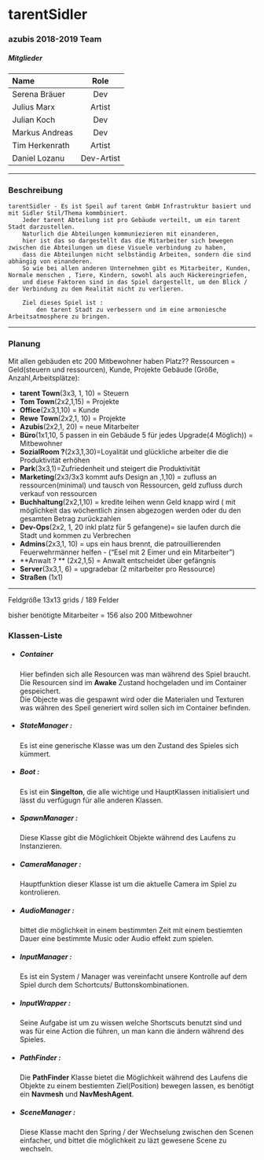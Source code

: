 # tarentSidler
### azubis 2018-2019 Team
##### Mitglieder
|Name| Role |
|:----|:-----:|
|Serena Bräuer |Dev|
|Julius Marx|Artist|
|Julian Koch|Dev|
|Markus Andreas|Dev|
|Tim Herkenrath|Artist|
|Daniel Lozanu|Dev-Artist|
***
### Beschreibung

    tarentSidler - Es ist Speil auf tarent GmbH Infrastruktur basiert und mit Sidler Stil/Thema kommbiniert.
        Jeder tarent Abteilung ist pro Gebäude verteilt, um ein tarent Stadt darzustellen.
        Naturlich die Abteilungen kommuniezieren mit einanderen,
        hier ist das so dargestellt das die Mitarbeiter sich bewegen zwischen die Abteilungen um diese Visuele verbindung zu haben,
        dass die Abteilungen nicht selbständig Arbeiten, sondern die sind abhängig von einanderen.
        So wie bei allen anderen Unternehmen gibt es Mitarbeiter, Kunden, Normale menschen , Tiere, Kindern, sowohl als auch Häckereingriefen,
        und diese Faktoren sind in das Spiel dargestellt, um den Blick / der Verbindung zu dem Realität nicht zu verlieren.
        
        Ziel dieses Spiel ist : 
            den tarent Stadt zu verbessern und im eine armoniesche Arbeitsatmosphere zu bringen.
___

### Planung

Mit allen gebäuden etc 200 Mitbewohner haben Platz??
Ressourcen = Geld(steuern und ressourcen), Kunde, Projekte
Gebäude (Größe, Anzahl,Arbeitsplätze):

* **tarent Town**(3x3, 1, 10) = Steuern
* **Tom Town**(2x2,1,15) = Projekte
* **Office**(2x3,1,10) = Kunde
* **Rewe Town**(2x2,1, 10) = Projekte
* **Azubis**(2x2,1, 20) = neue Mitarbeiter
* **Büro**(1x1,10, 5 passen in ein Gebäude 5 für jedes Upgrade(4 Möglich)) = Mitbewohner
* **SozialRoom ?**(2x3,1,30)=Loyalität und glückliche arbeiter die die Produktivität erhöhen
* **Park**(3x3,1)=Zufriedenheit und steigert die Produktivität
* **Marketing**(2x3/3x3 kommt aufs Design an ,1,10) = zufluss an ressourcen(minimal) und tausch von Ressourcen, geld zufluss durch verkauf von ressourcen
* **Buchhaltung**(2x2,1,10) = kredite leihen wenn Geld knapp wird ( mit möglichkeit das wöchentlich zinsen abgezogen werden oder du den gesamten Betrag zurückzahlen
* **Dev-Ops**(2x2, 1, 20 inkl platz für 5 gefangene)= sie laufen durch die Stadt und kommen zu Verbrechen
* **Admins**(2x3,1, 10) = ups ein haus brennt, die patrouillierenden Feuerwehrmänner helfen - (“Esel mit 2 Eimer und  ein Mitarbeiter”)
* **Anwalt ? ** (2x2,1,5) =  Anwalt entscheidet über gefängnis
* **Server**(3x3,1, 6) = upgradebar (2 mitarbeiter pro Ressource)
* **Straßen** (1x1)
***
  Feldgröße 13x13 grids / 189 Felder

  bisher benötigte Mitarbeiter = 156 also 200 Mitbewohner


### Klassen-Liste

*  ##### Container 
    Hier befinden sich alle Resourcen was man während des Spiel braucht. Die Resourcen sind im **Awake** Zustand hochgeladen und im Container gespeichert. 
    <br>Die Objecte was die gespawnt wird oder die Materialen und Texturen was währen des Speil generiert wird sollen sich im Container befinden.
*  ##### StateManager :
    Es ist eine generische Klasse was um den Zustand des Spieles sich kümmert.
*  ##### Boot :
    Es ist ein **Singelton**, die alle wichtige und HauptKlassen initialisiert und lässt du verfügugn für alle anderen Klassen.
*  ##### SpawnManager :
    Diese Klasse gibt die Möglichkeit Objekte während des Laufens zu Instanzieren. 
*  ##### CameraManager :
    Hauptfunktion dieser Klasse ist um die aktuelle Camera im Spiel zu kontrolieren. 
*  ##### AudioManager :
    bittet die möglichkeit in einem bestimmten Zeit mit einem bestiemten Dauer eine bestimmte Music oder Audio effekt zum spielen. 
*  ##### InputManager :
    Es ist ein System / Manager was vereinfacht unsere Kontrolle auf dem Spiel durch dem Schortcuts/ Buttonskombinationen.
*  ##### InputWrapper :
    Seine Aufgabe ist um zu wissen welche Shortscuts benutzt sind und was für eine Action die führen, un man kann die ändern während des Spieles.
*  ##### PathFinder :
    Die **PathFinder** Klasse bietet die Möglichkeit während des Laufens die Objekte zu einem bestiemten Ziel(Position) bewegen lassen, es benötigt ein **Navmesh** und **NavMeshAgent**. 
*  ##### SceneManager :
    Diese Klasse macht den Spring / der Wechselung zwischen den Scenen einfacher, und bittet die möglichkeit zu läzt gewesene Scene zu wechseln. 
